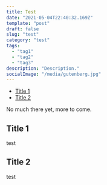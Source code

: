```yaml
---
title: Test
date: "2021-05-04T22:40:32.169Z"
template: "post"
draft: false
slug: "test"
category: "test"
tags:
  - "tag1"
  - "tag2"
  - "tag3"
description: "Description."
socialImage: "/media/gutenberg.jpg"
---
```


- [Title 1](#title-1)
- [Title 2](#title-2)


No much there yet, more to come.


## Title 1

test

## Title 2

test

